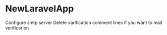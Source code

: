 # NewLaravelApp
Configure smtp server
Delete varification comment lines if you want to mail verificarion 
